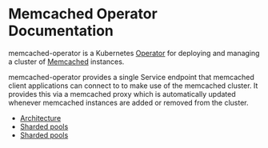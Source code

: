 # Memcached Operator Documentation

memcached-operator is a Kubernetes [Operator](https://coreos.com/blog/introducing-operators.html) for deploying and managing a cluster of [Memcached](https://memcached.org/) instances.

memcached-operator provides a single Service endpoint that memcached client
applications can connect to to make use of the memcached cluster. It provides
this via a memcached proxy which is automatically updated whenever memcached
instances are added or removed from the cluster.

- [Architecture](design.md)
- [Sharded pools](sharded-pools.md)
- [Sharded pools](sharded-pools.md)

[//]: # (TODO: Combined sharded/replicated clusters doc)
